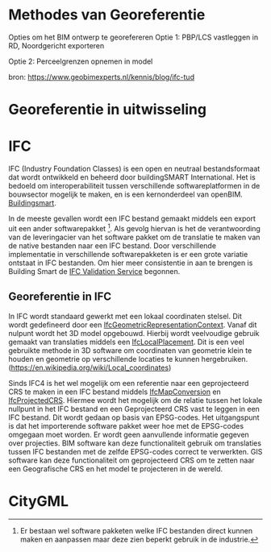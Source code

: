 # Methodes van Georeferentie


Opties om het BIM ontwerp te georefereren
Optie 1: PBP/LCS vastleggen in RD, Noordgericht exporteren


Optie 2: Perceelgrenzen opnemen in model

bron: https://www.geobimexperts.nl/kennis/blog/ifc-tud

# Georeferentie in uitwisseling

# IFC

IFC (Industry Foundation Classes) is een open en neutraal bestandsformaat dat wordt ontwikkeld en beheerd door buildingSMART International. Het is bedoeld om interoperabiliteit tussen verschillende softwareplatformen in de bouwsector mogelijk te maken, en is een kernonderdeel van openBIM. [Buildingsmart](https://ifc43-docs.standards.buildingsmart.org/IFC/RELEASE/IFC4x3/HTML/content/scope.htm).

In de meeste gevallen wordt een IFC bestand gemaakt middels een export uit een ander softwarepakket [^1]. Als gevolg hiervan is het de verantwoording van de leveringacier van het software pakket om de translatie te maken van de native bestanden naar een IFC bestand. Door verschillende implementatie in verschillende softwarepakketen is er een grote variatie ontstaat in IFC bestanden. Om hier meer consistentie in aan te brengen is Building Smart de [IFC Validation Service](https://www.buildingsmart.org/users/services/validation-service/) begonnen.

[^1]: Er bestaan wel software pakketen welke IFC bestanden direct kunnen maken en aanpassen maar deze zien beperkt gebruik in de industrie. 

## Georeferentie in IFC

In IFC wordt standaard gewerkt met een lokaal coordinaten stelsel. Dit wordt gedefineerd door een [IfcGeometricRepresentationContext](https://ifc43-docs.standards.buildingsmart.org/IFC/RELEASE/IFC4x3/HTML/lexical/IfcGeometricRepresentationContext.htm). Vanaf dit nulpunt wordt het 3D model opgebouwd. Hierbij wordt veelvoudige gebruik gemaakt van translaties middels een [IfcLocalPlacement](https://ifc43-docs.standards.buildingsmart.org/IFC/RELEASE/IFC4x3/HTML/lexical/IfcLocalPlacement.htm). Dit is een veel gebruikte methode in 3D software om coordinaten van geometrie klein te houden en geometrie op verschillende locaties te kunnen hergebruiken. (https://en.wikipedia.org/wiki/Local_coordinates)

Sinds IFC4 is het wel mogelijk om een referentie naar een geprojecteerd CRS te maken in een IFC bestand middels [IfcMapConversion](https://ifc43-docs.standards.buildingsmart.org/IFC/RELEASE/IFC4x3/HTML/lexical/IfcMapConversion.htm) en [IfcProjectedCRS](https://ifc43-docs.standards.buildingsmart.org/IFC/RELEASE/IFC4x3/HTML/lexical/IfcProjectedCRS.htm). Hiermee wordt het mogelijk om de relatie tussen het lokale nullpunt in het IFC bestand en een Geprojecteerd CRS vast te leggen in een IFC bestand. Dit wordt gedaan op basis van EPSG-codes. Het uitgangspunt is dat het importerende software pakket weer hoe met de EPSG-codes omgegaan moet worden. Er wordt geen aanvullende informatie gegeven over projecties. BIM software kan deze functionaliteit gebruik om translaties tussen IFC bestanden met de zelfde EPSG-codes correct te verwerkten. GIS software kan deze functionaliteit om geprojecteerd CRS om te zetten naar een Geografische CRS en het model te projecteren in de wereld.

# CityGML 
